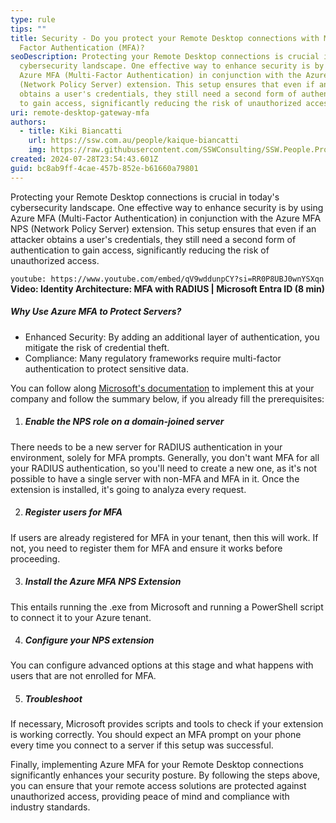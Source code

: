 ```yaml
---
type: rule
tips: ""
title: Security - Do you protect your Remote Desktop connections with Multi
  Factor Authentication (MFA)?
seoDescription: Protecting your Remote Desktop connections is crucial in today's
  cybersecurity landscape. One effective way to enhance security is by using
  Azure MFA (Multi-Factor Authentication) in conjunction with the Azure MFA NPS
  (Network Policy Server) extension. This setup ensures that even if an attacker
  obtains a user's credentials, they still need a second form of authentication
  to gain access, significantly reducing the risk of unauthorized access.
uri: remote-desktop-gateway-mfa
authors:
  - title: Kiki Biancatti
    url: https://ssw.com.au/people/kaique-biancatti
    img: https://raw.githubusercontent.com/SSWConsulting/SSW.People.Profiles/main/Kaique-Biancatti/Images/Kaique-Biancatti-Profile.jpg
created: 2024-07-28T23:54:43.601Z
guid: bc8ab9ff-4cae-457b-852e-b61660a79801
---
```

Protecting your Remote Desktop connections is crucial in today's cybersecurity landscape. One effective way to enhance security is by using Azure MFA (Multi-Factor Authentication) in conjunction with the Azure MFA NPS (Network Policy Server) extension. This setup ensures that even if an attacker obtains a user's credentials, they still need a second form of authentication to gain access, significantly reducing the risk of unauthorized access.

`youtube: https://www.youtube.com/embed/qV9wddunpCY?si=RR0P8UBJ0wnYSXqn`
**Video: Identity Architecture: MFA with RADIUS | Microsoft Entra ID (8 min)**

##### Why Use Azure MFA to Protect Servers?

* Enhanced Security: By adding an additional layer of authentication, you mitigate the risk of credential theft.
* Compliance: Many regulatory frameworks require multi-factor authentication to protect sensitive data.

<!--endintro-->

You can follow along [Microsoft's documentation](https://learn.microsoft.com/en-us/entra/identity/authentication/howto-mfa-nps-extension?WT.mc_id=ES-MVP-33518) to implement this at your company and follow the summary below, if you already fill the prerequisites:

1. ##### Enable the NPS role on a domain-joined server

There needs to be a new server for RADIUS authentication in your environment, solely for MFA prompts. Generally, you don't want MFA for all your RADIUS authentication, so you'll need to create a new one, as it's not possible to have a single server with non-MFA and MFA in it. Once the extension is installed, it's going to analyza every request.

2. ##### Register users for MFA

If users are already registered for MFA in your tenant, then this will work. If not, you need to register them for MFA and ensure it works before proceeding.

3. ##### Install the Azure MFA NPS Extension

This entails running the .exe from Microsoft and running a PowerShell script to connect it to your Azure tenant.

4. ##### Configure your NPS extension

You can configure advanced options at this stage and what happens with users that are not enrolled for MFA.

5. ##### Troubleshoot

If necessary, Microsoft provides scripts and tools to check if your extension is working correctly.
You should expect an MFA prompt on your phone every time you connect to a server if this setup was successful.

Finally, implementing Azure MFA for your Remote Desktop connections significantly enhances your security posture. By following the steps above, you can ensure that your remote access solutions are protected against unauthorized access, providing peace of mind and compliance with industry standards.
